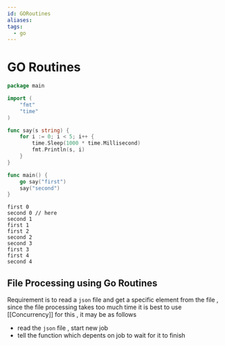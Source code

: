 ```yaml
---
id: GORoutines
aliases: 
tags:
  - go
---
```

# GO Routines
```go
package main

import (
	"fmt"
	"time"
)

func say(s string) {
	for i := 0; i < 5; i++ {
		time.Sleep(1000 * time.Millisecond)
		fmt.Println(s, i)
	}
}

func main() {
	go say("first")
	say("second")
}
```

```
first 0
second 0 // here
second 1
first 1
first 2
second 2
second 3
first 3
first 4
second 4

```


## File Processing using Go Routines
Requirement is to read a `json` file and get a specific element from the file , since the file processing takes too much time it is best to use [[Concurrency]] for this , it may be as follows

- read the `json` file , start new job 
- tell the function which depents on job to wait for it to finish 
